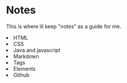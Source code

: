 # Notes
This is where ill keep "notes" as a guide for me.
<li>HTML</li>
<li>CSS</li>
<li>Java and javascript</li>
<li>Markdown</li>
<li>Tags</li>
<li>Elements</li>
<li>Github</li>
